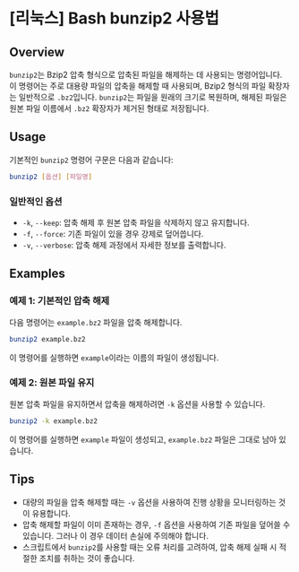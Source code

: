 # [리눅스] Bash bunzip2 사용법

## Overview
`bunzip2`는 Bzip2 압축 형식으로 압축된 파일을 해제하는 데 사용되는 명령어입니다. 이 명령어는 주로 대용량 파일의 압축을 해제할 때 사용되며, Bzip2 형식의 파일 확장자는 일반적으로 `.bz2`입니다. `bunzip2`는 파일을 원래의 크기로 복원하며, 해제된 파일은 원본 파일 이름에서 `.bz2` 확장자가 제거된 형태로 저장됩니다.

## Usage
기본적인 `bunzip2` 명령어 구문은 다음과 같습니다:

```bash
bunzip2 [옵션] [파일명]
```

### 일반적인 옵션
- `-k`, `--keep`: 압축 해제 후 원본 압축 파일을 삭제하지 않고 유지합니다.
- `-f`, `--force`: 기존 파일이 있을 경우 강제로 덮어씁니다.
- `-v`, `--verbose`: 압축 해제 과정에서 자세한 정보를 출력합니다.

## Examples
### 예제 1: 기본적인 압축 해제
다음 명령어는 `example.bz2` 파일을 압축 해제합니다.

```bash
bunzip2 example.bz2
```

이 명령어를 실행하면 `example`이라는 이름의 파일이 생성됩니다.

### 예제 2: 원본 파일 유지
원본 압축 파일을 유지하면서 압축을 해제하려면 `-k` 옵션을 사용할 수 있습니다.

```bash
bunzip2 -k example.bz2
```

이 명령어를 실행하면 `example` 파일이 생성되고, `example.bz2` 파일은 그대로 남아 있습니다.

## Tips
- 대량의 파일을 압축 해제할 때는 `-v` 옵션을 사용하여 진행 상황을 모니터링하는 것이 유용합니다.
- 압축 해제할 파일이 이미 존재하는 경우, `-f` 옵션을 사용하여 기존 파일을 덮어쓸 수 있습니다. 그러나 이 경우 데이터 손실에 주의해야 합니다.
- 스크립트에서 `bunzip2`를 사용할 때는 오류 처리를 고려하여, 압축 해제 실패 시 적절한 조치를 취하는 것이 좋습니다.